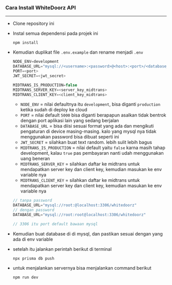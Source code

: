 ### Cara Install WhiteDoorz API
---
- Clone repository ini
- Instal semua dependensi pada projek ini

    ```shell
    npm install
    ```
- Kemudian duplikat file `.env.example` dan rename menjadi `.env`

    ```javascript
    NODE_ENV=development
    DATABASE_URL="mysql://<username>:<password>@<host>:<port>/<database_name>"
    PORT=<port>
    JWT_SECRET=<jwt_secret>

    MIDTRANS_IS_PRODUCTION=false
    MIDTRANS_SERVER_KEY=<server_key_midtrans>
    MIDTRANS_CLIENT_KEY=<client_key_midtrans>
    ```
    - `NODE_ENV` = nilai defaultnya itu `development`, bisa diganti `production` ketika sudah di deploy ke cloud
    - `PORT` = nilai default `5000` bisa diganti berapapun asalkan tidak bentrok dengan port aplikasi lain yang sedang berjalan
    - `DATABASE_URL` = bisa diisi sesuai format yang ada dan mengikuti pengaturan di device masing-masing. kalo yang mysql nya tidak menggunakan password bisa dibuat seperti ini
    - `JWT_SECRET` = silahkan buat text random. lebih sulit lebih bagus
    - `MIDTRANS_IS_PRODUCTION` = nilai default yaitu `false` karna masih tahap development, kalau `true` pas pembayaran nanti udah menggunakan uang beneran
    - `MIDTRANS_SERVER_KEY` = silahkan daftar ke midtrans untuk mendapatkan server key dan client key, kemudian masukan ke env variable nya
    - `MIDTRANS_CLIENT_KEY` = silahkan daftar ke midtrans untuk mendapatkan server key dan client key, kemudian masukan ke env variable nya
    ```javascript
    // tanpa password
    DATABASE_URL="mysql://root:@localhost:3306/whitedoorz"
    // dengan password
    DATABASE_URL="mysql://root:root@localhost:3306/whitedoorz"

    // 3306 itu port default bawaan mysql
    ```
- Kemudian buat database di di mysql, dan pastikan sesuai dengan yang ada di env variable
- setelah itu jalankan perintah berikut di terminal
    ```
    npx prisma db push
    ```
- untuk menjalankan servernya bisa menjalankan command berikut
    ```
    npm run dev
    ```